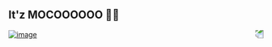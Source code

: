 ## It'z MOCOOOOOO 💖✨ <img align="right" src="">
<a href="https://github.com/SiddhantManze" title="Github">![image](https://user-images.githubusercontent.com/78675340/136181128-bdd8d8de-2235-4ecf-bc14-51e72d83b99f.png)
</a>
<img align="right" style="transform: rotate(180deg);" src="https://media.discordapp.net/attachments/662625274474659850/783020862404165652/d8p27j1-2b080c34-b5bb-4b30-99c5-cf095817a0a4.png">

